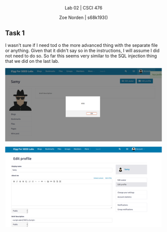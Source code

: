 
<div align="center">Lab 02 | CSCI 476
  
Zoe Norden | s68k193() 
</div>


## Task 1

I wasn't sure if I need tod o the more advanced thing with the separate file or anything. Given that it didn't say so in the instructions, I will assume I did not need to do so. So far this seems very similar to the SQL injection thing that we did on the last lab. 

![image](https://github.com/znorden17/csci-476-594-spring2021-private/blob/main/lab05/screenshots/task1.png)

![image](https://github.com/znorden17/csci-476-594-spring2021-private/blob/main/lab05/screenshots/task1.1.png)
